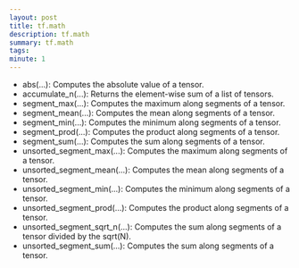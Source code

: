 ```yaml
---
layout: post
title: tf.math
description: tf.math
summary: tf.math
tags: 
minute: 1
---
```

* abs(...): Computes the absolute value of a tensor.
* accumulate_n(...): Returns the element-wise sum of a list of tensors.
* segment_max(...): Computes the maximum along segments of a tensor.
* segment_mean(...): Computes the mean along segments of a tensor.
* segment_min(...): Computes the minimum along segments of a tensor.
* segment_prod(...): Computes the product along segments of a tensor.
* segment_sum(...): Computes the sum along segments of a tensor.
* unsorted_segment_max(...): Computes the maximum along segments of a tensor.
* unsorted_segment_mean(...): Computes the mean along segments of a tensor.
* unsorted_segment_min(...): Computes the minimum along segments of a tensor.
* unsorted_segment_prod(...): Computes the product along segments of a tensor.
* unsorted_segment_sqrt_n(...): Computes the sum along segments of a tensor divided by the sqrt(N).
* unsorted_segment_sum(...): Computes the sum along segments of a tensor.
